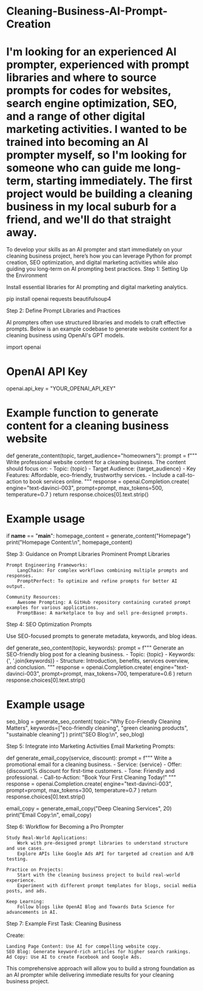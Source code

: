 # Cleaning-Business-AI-Prompt-Creation
I'm looking for an experienced AI prompter, experienced with prompt libraries and where to source prompts for codes for websites, search engine optimization, SEO, and a range of other digital marketing activities. I wanted to be trained into becoming an AI prompter myself, so I'm looking for someone who can guide me long-term, starting immediately. The first project would be building a cleaning business in my local suburb for a friend, and we'll do that straight away. 
====================
To develop your skills as an AI prompter and start immediately on your cleaning business project, here’s how you can leverage Python for prompt creation, SEO optimization, and digital marketing activities while also guiding you long-term on AI prompting best practices.
Step 1: Setting Up the Environment

Install essential libraries for AI prompting and digital marketing analytics.

pip install openai requests beautifulsoup4

Step 2: Define Prompt Libraries and Practices

AI prompters often use structured libraries and models to craft effective prompts. Below is an example codebase to generate website content for a cleaning business using OpenAI's GPT models.

import openai

# OpenAI API Key
openai.api_key = "YOUR_OPENAI_API_KEY"

# Example function to generate content for a cleaning business website
def generate_content(topic, target_audience="homeowners"):
    prompt = f"""
    Write professional website content for a cleaning business. The content should focus on:
    - Topic: {topic}
    - Target Audience: {target_audience}
    - Key Features: Affordable, eco-friendly, trustworthy services.
    - Include a call-to-action to book services online.
    """
    response = openai.Completion.create(
        engine="text-davinci-003",
        prompt=prompt,
        max_tokens=500,
        temperature=0.7
    )
    return response.choices[0].text.strip()

# Example usage
if __name__ == "__main__":
    homepage_content = generate_content("Homepage")
    print("Homepage Content:\n", homepage_content)

Step 3: Guidance on Prompt Libraries
Prominent Prompt Libraries

    Prompt Engineering Frameworks:
        LangChain: For complex workflows combining multiple prompts and responses.
        PromptPerfect: To optimize and refine prompts for better AI output.

    Community Resources:
        Awesome Prompting: A GitHub repository containing curated prompt examples for various applications.
        PromptBase: A marketplace to buy and sell pre-designed prompts.

Step 4: SEO Optimization Prompts

Use SEO-focused prompts to generate metadata, keywords, and blog ideas.

def generate_seo_content(topic, keywords):
    prompt = f"""
    Generate an SEO-friendly blog post for a cleaning business. 
    - Topic: {topic}
    - Keywords: {', '.join(keywords)}
    - Structure: Introduction, benefits, services overview, and conclusion.
    """
    response = openai.Completion.create(
        engine="text-davinci-003",
        prompt=prompt,
        max_tokens=700,
        temperature=0.6
    )
    return response.choices[0].text.strip()

# Example usage
seo_blog = generate_seo_content(
    topic="Why Eco-Friendly Cleaning Matters",
    keywords=["eco-friendly cleaning", "green cleaning products", "sustainable cleaning"]
)
print("SEO Blog:\n", seo_blog)

Step 5: Integrate into Marketing Activities
Email Marketing Prompts:

def generate_email_copy(service, discount):
    prompt = f"""
    Write a promotional email for a cleaning business.
    - Service: {service}
    - Offer: {discount}% discount for first-time customers.
    - Tone: Friendly and professional.
    - Call-to-Action: "Book Your First Cleaning Today!"
    """
    response = openai.Completion.create(
        engine="text-davinci-003",
        prompt=prompt,
        max_tokens=300,
        temperature=0.7
    )
    return response.choices[0].text.strip()

email_copy = generate_email_copy("Deep Cleaning Services", 20)
print("Email Copy:\n", email_copy)

Step 6: Workflow for Becoming a Pro Prompter

    Study Real-World Applications:
        Work with pre-designed prompt libraries to understand structure and use cases.
        Explore APIs like Google Ads API for targeted ad creation and A/B testing.

    Practice on Projects:
        Start with the cleaning business project to build real-world experience.
        Experiment with different prompt templates for blogs, social media posts, and ads.

    Keep Learning:
        Follow blogs like OpenAI Blog and Towards Data Science for advancements in AI.

Step 7: Example First Task: Cleaning Business

Create:

    Landing Page Content: Use AI for compelling website copy.
    SEO Blog: Generate keyword-rich articles for higher search rankings.
    Ad Copy: Use AI to create Facebook and Google Ads.

This comprehensive approach will allow you to build a strong foundation as an AI prompter while delivering immediate results for your cleaning business project.
